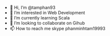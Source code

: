 - 👋 Hi, I’m @tamphan93
- 👀 I’m interested in Web Development
- 🌱 I’m currently learning Scala
- 💞️ I’m looking to collaborate on Gihub
- 📫 How to reach me skype phanminhtam19993

<!---
tamphan93/tamphan93 is a ✨ special ✨ repository because its `README.md` (this file) appears on your GitHub profile.
You can click the Preview link to take a look at your changes.
--->
